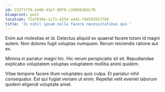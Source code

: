 ```yaml
---
id: 232717f0-2e08-43e7-90f8-c2003b38dc70
blueprint: post
location: f2ef830e-1c71-4254-a442-f4d593557760
title: 'In nihil ipsum nulla facere necessitatibus quo.'
---
```

Enim aut molestias et id. Delectus aliquid ex quaerat facere totam id magni autem. Non dolores fugit voluptas numquam. Rerum reiciendis ratione aut ex.

Minima in pariatur magni hic. Hic rerum perspiciatis sit sit. Repudiandae explicabo voluptatem voluptas voluptatem mollitia animi quidem.

Vitae tempore facere illum voluptates quis culpa. Et pariatur nihil consequatur. Est qui fugiat veniam ut enim. Repellat velit eveniet laborum quidem eligendi voluptate amet.